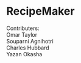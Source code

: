 # RecipeMaker

Contributers:<br />
Omar Taylor<br />
Souparni Agnihotri<br />
Charles Hubbard<br />
Yazan Okasha<br />
